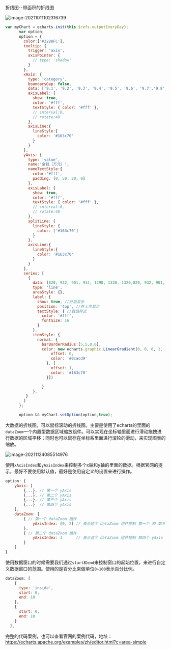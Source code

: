 折线图--带面积的折线图

![image-20211011102316739](D:\LJY\dataNote20221010\img\image-20211011102316739.png)

```js
var myChart = echarts.init(this.$refs.outputEveryDay);
      var option;
      option = {
        color:['#3288FC'],
        tooltip: {
          trigger: 'axis',
          axisPointer: {
            // type: 'shadow'
          }
        },
        xAxis: {
          type: 'category',
          boundaryGap: false,
          data: ['9.1', '9.2', '9.3', '9.4', '9.5', '9.6', '9.7','9.8', '9.9', '9.10', '9.11', '9.12', '9.13', '9.14','9.15','9.16'],
          axisLabel: {
            show: true,
            color: '#fff',
            textStyle: { color: '#fff' },
            // interval:0,
            // rotate:40
          },
          axisLine:{
            lineStyle:{
              color: '#163c70'
            }
          }
        },
        yAxis: {
          type: 'value',
          name:'金钱（万元）',
          nameTextStyle:{
            color:'#fff',
            padding: [0, 50, 20, 0] 
          },
          axisLabel: {
            show: true,
            color: '#fff',
            textStyle: { color: '#fff' },
            // interval:0,
            // rotate:40
          },
          splitLine: {
            lineStyle: {
              color: ['#163c70']
            }
          },
          axisLine:{
            lineStyle:{
              color: '#163c70'
            }
          }
        },
        series: [
          {
            data: [820, 932, 901, 934, 1290, 1330, 1320,820, 932, 901, 934, 1290, 1330, 1320,369,789],
            type: 'line',
            areaStyle: {},
            label: {
              show: true, //开启显示
              position: 'top', //在上方显示
              textStyle: { //数值样式
                color: '#fff',
                fontSize: 16
              }
            },
            itemStyle: {
              normal: {
                barBorderRadius:[5,5,0,0],
                color: new echarts.graphic.LinearGradient(0, 0, 0, 1, [{ //颜色渐变函数 前四个参数分别表示四个位置依次为左、下、右、上
                    offset: 0,
                    color: '#0cacd9'
                  }, {
                    offset: 1,
                    color: '#163c70'
                  }])

                }
            },
         }
        ]
      };

      option && myChart.setOption(option,true);
```

大数据的折线图，可以鼠标滚动的折线图。主要是使用了echarts的里面的`dataZoom`一个内置型数据区域缩放组件。可以实现在坐标轴里面进行滑动拖拽进行数据的区域平移；同时也可以鼠标在坐标系里面进行滚轮的滑动，来实现图表的缩放。

![image-20211124085514976](D:\LJY\code\dataNote20221010\img\image-20211124085514976.png)

使用`xAxisIndex`和`yAxisIndex`来控制多个x轴和y轴的里面的数据。根据官网的提示，最好不要使用默认值，最好是使用自定义的设置来进行操作。

```js
option: {
    yAxis: [
        {...}, // 第一个 yAxis
        {...}, // 第二个 yAxis
        {...}, // 第三个 yAxis
        {...}  // 第四个 yAxis
    ],
    dataZoom: [
        { // 第一个 dataZoom 组件
            yAxisIndex: [0, 2] // 表示这个 dataZoom 组件控制 第一个 和 第三个 yAxis
        },
        { // 第二个 dataZoom 组件
            yAxisIndex: 3      // 表示这个 dataZoom 组件控制 第四个 yAxis
        }
    ]
}
```

使用数据窗口的时候需要我们通过`start和end`来控制窗口的起始位置，来进行自定义数据窗口的范围。使用的是百分比来做单位`0~100`表示百分比例。

```js
dataZoom: [
    {
      type: 'inside',
      start: 0,
      end: 10
    },
    {
      start: 0,
      end: 10
    }
  ],
```

完整的代码案例，也可以查看官网的案例代码，地址：https://echarts.apache.org/examples/zh/editor.html?c=area-simple



